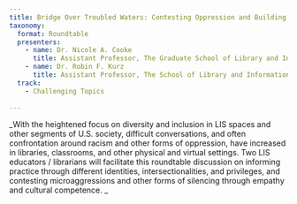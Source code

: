 ```yaml
---
title: Bridge Over Troubled Waters: Contesting Oppression and Building Cultural Competence and Empathy in LIS Spaces 
taxonomy:
  format: Roundtable
  presenters:
    - name: Dr. Nicole A. Cooke
	  title: Assistant Professor, The Graduate School of Library and Information Science, University of Illinois
	- name: Dr. Robin F. Kurz
	  title: Assistant Professor, The School of Library and Information Management, Emporia State University
  track:
    - Challenging Topics
	
---
```

_With the heightened focus on diversity and inclusion in LIS spaces and other segments of U.S. society, difficult 
conversations, and often confrontation around racism and other forms of oppression, have increased in libraries, 
classrooms, and other physical and virtual settings. Two LIS educators / librarians will facilitate this roundtable discussion on informing practice through different identities, intersectionalities, and privileges, and contesting microaggressions and other forms of silencing through empathy and cultural competence. _
